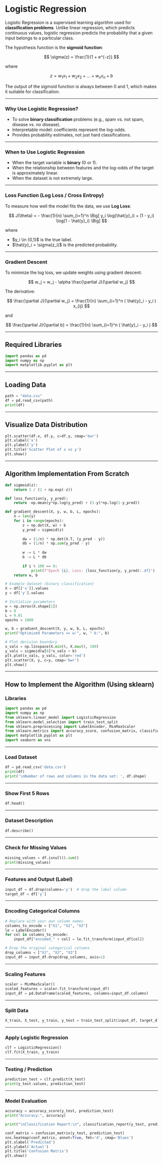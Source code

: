 # Logistic Regression

Logistic Regression is a supervised learning algorithm used for **classification problems**. Unlike linear regression, which predicts continuous values, logistic regression predicts the probability that a given input belongs to a particular class.

The hypothesis function is the **sigmoid function**:

$$
\sigma(z) = \frac{1}{1 + e^{-z}}
$$

where

$$
z = w_1 x_1 + w_2 x_2 + \dots + w_n x_n + b
$$

The output of the sigmoid function is always between 0 and 1, which makes it suitable for classification.

---

### Why Use Logistic Regression?

* To solve **binary classification** problems (e.g., spam vs. not spam, disease vs. no disease).
* Interpretable model: coefficients represent the log-odds.
* Provides probability estimates, not just hard classifications.

---

### When to Use Logistic Regression

* When the target variable is **binary** (0 or 1).
* When the relationship between features and the log-odds of the target is approximately linear.
* When the dataset is not extremely large.

---

### Loss Function (Log Loss / Cross Entropy)

To measure how well the model fits the data, we use **Log Loss**:

$$
J(\theta) = - \frac{1}{n} \sum_{i=1}^n \Big[ y_i \log(\hat{y}_i) + (1 - y_i) \log(1 - \hat{y}_i) \Big]
$$

where

* \$y\_i \in {0,1}\$ is the true label.
* \$\hat{y}\_i = \sigma(z\_i)\$ is the predicted probability.

---

### Gradient Descent

To minimize the log loss, we update weights using gradient descent:

$$
w_j = w_j - \alpha \frac{\partial J}{\partial w_j}
$$

The derivative:

$$
\frac{\partial J}{\partial w_j} = \frac{1}{n} \sum_{i=1}^n ( \hat{y}_i - y_i ) x_{ij}
$$

and

$$
\frac{\partial J}{\partial b} = \frac{1}{n} \sum_{i=1}^n ( \hat{y}_i - y_i )
$$

---

## Required Libraries

```python
import pandas as pd
import numpy as np
import matplotlib.pyplot as plt
```

---

## Loading Data

```python
path = "data.csv"
df = pd.read_csv(path)
print(df)
```

---

## Visualize Data Distribution

```python
plt.scatter(df.x, df.y, c=df.y, cmap='bwr')
plt.xlabel('x')
plt.ylabel('y')
plt.title('Scatter Plot of x vs y')
plt.show()
```

---

## Algorithm Implementation From Scratch

```python
def sigmoid(z):
    return 1 / (1 + np.exp(-z))

def loss_function(y, y_pred):
    return -np.mean(y*np.log(y_pred) + (1-y)*np.log(1-y_pred))

def gradient_descent(X, y, w, b, L, epochs):
    n = len(y)
    for i in range(epochs):
        z = np.dot(X, w) + b
        y_pred = sigmoid(z)
        
        dw = (1/n) * np.dot(X.T, (y_pred - y))
        db = (1/n) * np.sum(y_pred - y)
        
        w -= L * dw
        b -= L * db
        
        if i % 100 == 0:
            print(f"Epoch {i}, Loss: {loss_function(y, y_pred):.4f}")
    return w, b

# Example dataset (binary classification)
X = df[['x']].values
y = df['y'].values

# Initialize parameters
w = np.zeros(X.shape[1])
b = 0
L = 0.01
epochs = 1000

w, b = gradient_descent(X, y, w, b, L, epochs)
print("Optimized Parameters => w:", w, " b:", b)

# Plot decision boundary
x_vals = np.linspace(X.min(), X.max(), 100)
y_vals = sigmoid(w[0]*x_vals + b)
plt.plot(x_vals, y_vals, color='red')
plt.scatter(X, y, c=y, cmap='bwr')
plt.show()
```

---

## How to Implement the Algorithm (Using sklearn)

### Libraries

```python
import pandas as pd
import numpy as np
from sklearn.linear_model import LogisticRegression
from sklearn.model_selection import train_test_split
from sklearn.preprocessing import LabelEncoder, MinMaxScaler
from sklearn.metrics import accuracy_score, confusion_matrix, classification_report
import matplotlib.pyplot as plt
import seaborn as sns
```

---

### Load Dataset

```python
df = pd.read_csv('data.csv')
print(df)
print('\nNumber of rows and columns in the data set: ', df.shape)
```

---

### Show First 5 Rows

```python
df.head()
```

---

### Dataset Description

```python
df.describe()
```

---

### Check for Missing Values

```python
missing_values = df.isnull().sum()
print(missing_values)
```

---

### Features and Output (Label)

```python
input_df = df.drop(columns='y')  # drop the label column
target_df = df['y']
```

---

### Encoding Categorical Columns

```python
# Replace with your own column names
columns_to_encode = ["X1", "X2", "X3"]
le = LabelEncoder()
for col in columns_to_encode:
    input_df["encoded_" + col] = le.fit_transform(input_df[col])

# Drop the original categorical columns
drop_columns = ["X1", "X2", "X3"]
input_df = input_df.drop(drop_columns, axis=1)
```

---

### Scaling Features

```python
scaler = MinMaxScaler()
scaled_features = scaler.fit_transform(input_df)
input_df = pd.DataFrame(scaled_features, columns=input_df.columns)
```

---

### Split Data

```python
X_train, X_test, y_train, y_test = train_test_split(input_df, target_df, test_size=0.2, random_state=42)
```

---

### Apply Logistic Regression

```python
clf = LogisticRegression()
clf.fit(X_train, y_train)
```

---

### Testing / Prediction

```python
prediction_test = clf.predict(X_test)
print(y_test.values, prediction_test)
```

---

### Model Evaluation

```python
accuracy = accuracy_score(y_test, prediction_test)
print("Accuracy:", accuracy)

print("\nClassification Report:\n", classification_report(y_test, prediction_test))

conf_matrix = confusion_matrix(y_test, prediction_test)
sns.heatmap(conf_matrix, annot=True, fmt='d', cmap='Blues')
plt.xlabel('Predicted')
plt.ylabel('Actual')
plt.title('Confusion Matrix')
plt.show()
```
